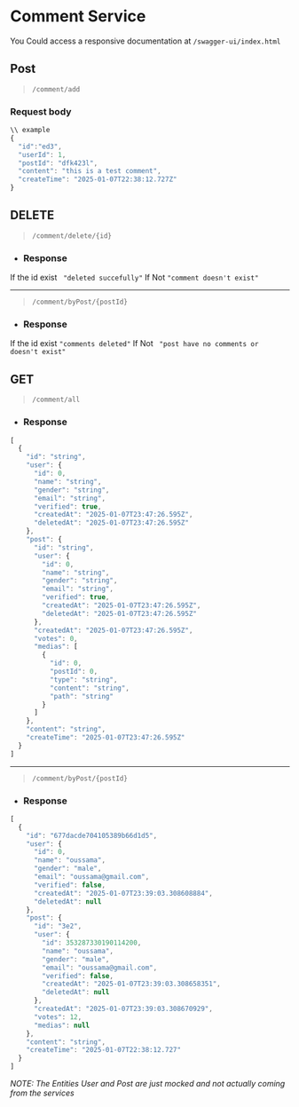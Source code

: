 # Comment Service


You Could access a responsive documentation at ```/swagger-ui/index.html```


## Post


 > ```/comment/add ```

### Request body 
```javascript
\\ example
{
  "id":"ed3",
  "userId": 1,
  "postId": "dfk423l",
  "content": "this is a test comment",
  "createTime": "2025-01-07T22:38:12.727Z"
}
```

## DELETE



 > ```/comment/delete/{id}```

- ### Response 
If the id exist
``` "deleted succefully"``` 
If Not
```"comment doesn't exist"```
___
 > ```/comment/byPost/{postId}```
- ### Response 
If the id exist
```"comments deleted"```
If Not
``` "post have no comments or doesn't exist"```


## GET



>```/comment/all```

- ### Response
```javascript
[
  {
    "id": "string",
    "user": {
      "id": 0,
      "name": "string",
      "gender": "string",
      "email": "string",
      "verified": true,
      "createdAt": "2025-01-07T23:47:26.595Z",
      "deletedAt": "2025-01-07T23:47:26.595Z"
    },
    "post": {
      "id": "string",
      "user": {
        "id": 0,
        "name": "string",
        "gender": "string",
        "email": "string",
        "verified": true,
        "createdAt": "2025-01-07T23:47:26.595Z",
        "deletedAt": "2025-01-07T23:47:26.595Z"
      },
      "createdAt": "2025-01-07T23:47:26.595Z",
      "votes": 0,
      "medias": [
        {
          "id": 0,
          "postId": 0,
          "type": "string",
          "content": "string",
          "path": "string"
        }
      ]
    },
    "content": "string",
    "createTime": "2025-01-07T23:47:26.595Z"
  }
]
```
___

>```/comment/byPost/{postId}```
- ### Response 
```javascript
[
  {
    "id": "677dacde704105389b66d1d5",
    "user": {
      "id": 0,
      "name": "oussama",
      "gender": "male",
      "email": "oussama@gmail.com",
      "verified": false,
      "createdAt": "2025-01-07T23:39:03.308608884",
      "deletedAt": null
    },
    "post": {
      "id": "3e2",
      "user": {
        "id": 353287330190114200,
        "name": "oussama",
        "gender": "male",
        "email": "oussama@gmail.com",
        "verified": false,
        "createdAt": "2025-01-07T23:39:03.308658351",
        "deletedAt": null
      },
      "createdAt": "2025-01-07T23:39:03.308670929",
      "votes": 12,
      "medias": null
    },
    "content": "string",
    "createTime": "2025-01-07T22:38:12.727"
  }
]


```

_NOTE:
The Entities User and Post are just mocked and not actually coming from the services_ 
    